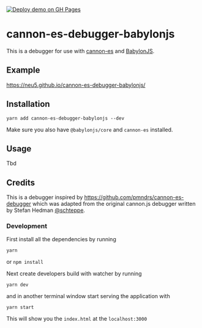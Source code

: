 [![Deploy demo on GH Pages](https://github.com/neu5/cannon-es-debugger-babylonjs/actions/workflows/deploy-demo.yml/badge.svg)](https://github.com/neu5/cannon-es-debugger-babylonjs/actions/workflows/deploy-demo.yml)

# cannon-es-debugger-babylonjs

This is a debugger for use with [cannon-es](https://github.com/pmndrs/cannon-es) and [BabylonJS](https://www.babylonjs.com/).

## Example

https://neu5.github.io/cannon-es-debugger-babylonjs/

## Installation

```
yarn add cannon-es-debugger-babylonjs --dev
```

Make sure you also have `@babylonjs/core` and `cannon-es` installed.

## Usage

Tbd

## Credits

This is a debugger inspired by https://github.com/pmndrs/cannon-es-debugger which was adapted from the original cannon.js debugger written by Stefan Hedman [@schteppe](https://github.com/schteppe).

### Development

First install all the dependencies by running
```
yarn
```
or `npm install`

Next create developers build with watcher by running
```
yarn dev
```
and in another terminal window start serving the application with
```
yarn start
```
This will show you the `index.html` at the `localhost:3000`
